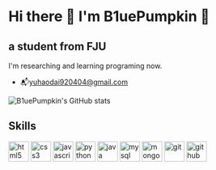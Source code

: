 # Hi there 🔷 I'm B1uePumpkin 🔷
## a student from FJU
I'm researching and learning programing now.

- 📬yuhaodai920404@gmail.com


![B1uePumpkin's GitHub stats](https://github-readme-stats.vercel.app/api?username=B1uePumpkin&theme=holi&show_icons=true)


## Skills

[<img src='https://cdn.jsdelivr.net/npm/simple-icons@3.0.1/icons/html5.svg' alt='html5' height='40'>](https://www.w3schools.com/html/)  [<img src='https://cdn.jsdelivr.net/npm/simple-icons@3.0.1/icons/css3.svg' alt='css3' height='40'>](https://www.w3schools.com/css/default.asp)  [<img src='https://cdn.jsdelivr.net/npm/simple-icons@3.0.1/icons/javascript.svg' alt='javascript' height='40'>](https://www.w3schools.com/js/default.asp)  [<img src='https://cdn.jsdelivr.net/npm/simple-icons@3.0.1/icons/python.svg' alt='python' height='40'>](https://www.w3schools.com/python/default.asp)  [<img src='https://cdn.jsdelivr.net/npm/simple-icons@3.0.1/icons/java.svg' alt='java' height='40'>](https://www.w3schools.com/java/default.asp)  [<img src='https://cdn.jsdelivr.net/npm/simple-icons@3.0.1/icons/mysql.svg' alt='mysql' height='40'>](https://www.w3schools.com/mysql/default.asp)  [<img src='https://cdn.jsdelivr.net/npm/simple-icons@3.0.1/icons/mongodb.svg' alt='mongodb' height='40'>](https://www.mongodb.com/)  [<img src='https://cdn.jsdelivr.net/npm/simple-icons@3.0.1/icons/git.svg' alt='git' height='40'>](https://git-scm.com/)  [<img src='https://cdn.jsdelivr.net/npm/simple-icons@3.0.1/icons/github.svg' alt='github' height='40'>](https://github.com/)  


